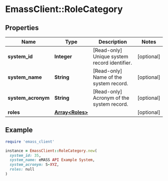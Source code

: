# EmassClient::RoleCategory

## Properties

| Name | Type | Description | Notes |
| ---- | ---- | ----------- | ----- |
| **system_id** | **Integer** | [Read-only] Unique system record identifier. | [optional] |
| **system_name** | **String** | [Read-only] Name of the system record. | [optional] |
| **system_acronym** | **String** | [Read-only] Acronym of the system record. | [optional] |
| **roles** | [**Array&lt;Roles&gt;**](Roles.md) |  | [optional] |

## Example

```ruby
require 'emass_client'

instance = EmassClient::RoleCategory.new(
  system_id: 35,
  system_name: eMASS API Example System,
  system_acronym: S-XYZ,
  roles: null
)
```

